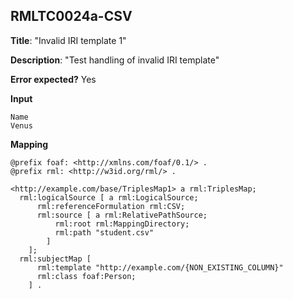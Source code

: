 ## RMLTC0024a-CSV

**Title**: "Invalid IRI template 1"

**Description**: "Test handling of invalid IRI template"

**Error expected?** Yes

**Input**
```
Name
Venus

```

**Mapping**
```
@prefix foaf: <http://xmlns.com/foaf/0.1/> .
@prefix rml: <http://w3id.org/rml/> .

<http://example.com/base/TriplesMap1> a rml:TriplesMap;
  rml:logicalSource [ a rml:LogicalSource;
      rml:referenceFormulation rml:CSV;
      rml:source [ a rml:RelativePathSource;
          rml:root rml:MappingDirectory;
          rml:path "student.csv"
        ]
    ];
  rml:subjectMap [
      rml:template "http://example.com/{NON_EXISTING_COLUMN}"
      rml:class foaf:Person;
    ] .

```

